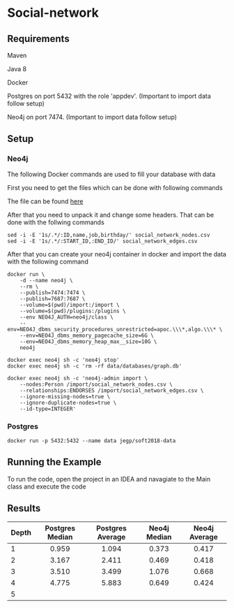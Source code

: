 # Social-network

## Requirements

Maven

Java 8

Docker

Postgres on port 5432 with the role 'appdev'. (Important to import data follow setup)

Neo4j on port 7474. (Important to import data follow setup)

## Setup

### Neo4j
The following Docker commands are used to fill your database with data

First you need to get the files which can be done with following commands

The file can be found [here](https://github.com/datsoftlyngby/soft2018spring-databases-teaching-material/blob/master/data/archive_graph.tar.gz)

After that you need to unpack it and change some headers. That can be done with the follwing commands
```
sed -i -E '1s/.*/:ID,name,job,birthday/' social_network_nodes.csv
sed -i -E '1s/.*/:START_ID,:END_ID/' social_network_edges.csv
```

After that you can create your neo4j container in docker and import the data with the following command
```
docker run \
    -d --name neo4j \
    --rm \
    --publish=7474:7474 \
    --publish=7687:7687 \
    --volume=$(pwd)/import:/import \
    --volume=$(pwd)/plugins:/plugins \
    --env NEO4J_AUTH=neo4j/class \
    --env=NEO4J_dbms_security_procedures_unrestricted=apoc.\\\*,algo.\\\* \
    --env=NEO4J_dbms_memory_pagecache_size=6G \
    --env=NEO4J_dbms_memory_heap_max__size=10G \
    neo4j
```
```
docker exec neo4j sh -c 'neo4j stop'
docker exec neo4j sh -c 'rm -rf data/databases/graph.db'
```
```
docker exec neo4j sh -c 'neo4j-admin import \
    --nodes:Person /import/social_network_nodes.csv \
    --relationships:ENDORSES /import/social_network_edges.csv \
    --ignore-missing-nodes=true \
    --ignore-duplicate-nodes=true \
    --id-type=INTEGER'
```

### Postgres

```
docker run -p 5432:5432 --name data jegp/soft2018-data
```

## Running the Example

To run the code, open the project in an IDEA and navagiate to the Main class and execute the code

## Results
| Depth | Postgres Median | Postgres Average  | Neo4j Median | Neo4j Average |
| ----- |:---------------:| :----------------:|:------------:|:-------------:|
|   1   |      0.959      |       1.094       |    0.373     |     0.417     |
|   2   |      3.167      |       2.411       |    0.469     |     0.418     |
|   3   |      3.510      |       3.499       |    1.076     |     0.668     |
|   4   |      4.775      |       5.883       |    0.649     |     0.424     |
|   5   |                 |                   |              |               |
